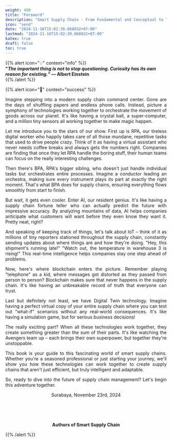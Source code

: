 ```yaml
---
weight: 400  
title: "Foreword"  
description: "Smart Supply Chain - From Fundamental and Conceptual to Technology Implementation"  
icon: "send"  
date: "2024-11-16T15:02:30.068032+07:00"
lastmod: "2024-11-16T15:02:30.068032+07:00"
katex: true
draft: false
toc: true
---
```


{{% alert icon="💡" context="info" %}}  
<strong>"<em>The important thing is not to stop questioning. Curiosity has its own reason for existing.</em>" — Albert Einstein</strong>  
{{% /alert %}}

{{% alert icon="📖" context="success" %}}  
<p style="text-align: justify;">Imagine stepping into a modern supply chain command center. Gone are the days of shuffling papers and endless phone calls. Instead, picture a symphony of technologies working together to orchestrate the movement of goods across our planet. It's like having a crystal ball, a super-computer, and a million tiny sensors all working together to make magic happen.</p>

<p style="text-align: justify;">Let me introduce you to the stars of our show. First up is RPA, our tireless digital worker who happily takes care of all those mundane, repetitive tasks that used to drive people crazy. Think of it as having a virtual assistant who never needs coffee breaks and always gets the numbers right. Companies are finding that once they let RPA handle the boring stuff, their human teams can focus on the really interesting challenges.</p>

<p style="text-align: justify;">Then there's BPA, RPA's bigger sibling, who doesn't just handle individual tasks but orchestrates entire processes. Imagine a conductor leading an orchestra, making sure every instrument plays its part at exactly the right moment. That's what BPA does for supply chains, ensuring everything flows smoothly from start to finish.</p>

<p style="text-align: justify;">But wait, it gets even cooler. Enter AI, our resident genius. It's like having a supply chain fortune teller who can actually predict the future with impressive accuracy. By analyzing mountains of data, AI helps companies anticipate what customers will want before they even know they want it. Pretty neat, right?</p>

<p style="text-align: justify;">And speaking of keeping track of things, let's talk about IoT – think of it as millions of tiny reporters stationed throughout the supply chain, constantly sending updates about where things are and how they're doing. "Hey, this shipment's running late!" "Watch out, the temperature in warehouse 3 is rising!" This real-time intelligence helps companies stay one step ahead of problems.</p>

<p style="text-align: justify;">Now, here's where blockchain enters the picture. Remember playing "telephone" as a kid, where messages got distorted as they passed from person to person? Blockchain makes sure that never happens in the supply chain. It's like having an unbreakable record of truth that everyone can trust.</p>

<p style="text-align: justify;">Last but definitely not least, we have Digital Twin technology. Imagine having a perfect virtual copy of your entire supply chain where you can test out "what-if" scenarios without any real-world consequences. It's like having a simulation game, but for serious business decisions!</p>

<p style="text-align: justify;">The really exciting part? When all these technologies work together, they create something greater than the sum of their parts. It's like watching the Avengers team up – each brings their own superpower, but together they're unstoppable.</p>

<p style="text-align: justify;">This book is your guide to this fascinating world of smart supply chains. Whether you're a seasoned professional or just starting your journey, we'll show you how these technologies can work together to create supply chains that aren't just efficient, but truly intelligent and adaptable.</p>

<p style="text-align: justify;">So, ready to dive into the future of supply chain management? Let's begin this adventure together.</p>

<center>  
Surabaya, November 23rd, 2024  

&nbsp;  

&nbsp;  

<strong>Authors of Smart Supply Chain</strong>  
</center>  

{{% /alert %}}

